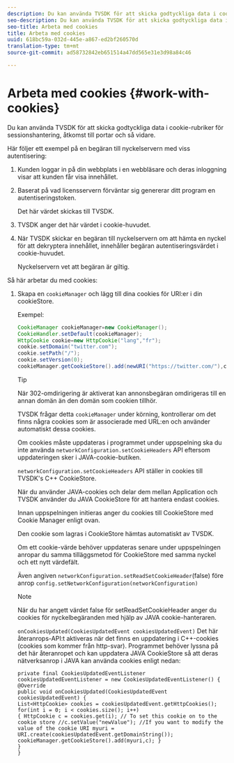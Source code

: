 ```yaml
---
description: Du kan använda TVSDK för att skicka godtyckliga data i cookie-rubriker för sessionshantering, åtkomst till portar och så vidare.
seo-description: Du kan använda TVSDK för att skicka godtyckliga data i cookie-rubriker för sessionshantering, åtkomst till portar och så vidare.
seo-title: Arbeta med cookies
title: Arbeta med cookies
uuid: 618bc59a-032d-445e-a867-ed2bf260570d
translation-type: tm+mt
source-git-commit: ad58732842eb651514a47dd565e31e3d98a84c46

---
```



# Arbeta med cookies {#work-with-cookies}

Du kan använda TVSDK för att skicka godtyckliga data i cookie-rubriker för sessionshantering, åtkomst till portar och så vidare.

Här följer ett exempel på en begäran till nyckelservern med viss autentisering:

1. Kunden loggar in på din webbplats i en webbläsare och deras inloggning visar att kunden får visa innehållet.
1. Baserat på vad licensservern förväntar sig genererar ditt program en autentiseringstoken.

   Det här värdet skickas till TVSDK.
1. TVSDK anger det här värdet i cookie-huvudet.
1. När TVSDK skickar en begäran till nyckelservern om att hämta en nyckel för att dekryptera innehållet, innehåller begäran autentiseringsvärdet i cookie-huvudet.

   Nyckelservern vet att begäran är giltig.

Så här arbetar du med cookies:

1. Skapa en `cookieManager` och lägg till dina cookies för URI:er i din cookieStore.

   Exempel:

   ```java
   CookieManager cookieManager=new CookieManager(); 
   CookieHandler.setDefault(cookieManager);  
   HttpCookie cookie=new HttpCookie("lang","fr"); 
   cookie.setDomain("twitter.com");  
   cookie.setPath("/"); 
   cookie.setVersion(0); 
   cookieManager.getCookieStore().add(newURI("https://twitter.com/"),cookie);
   ```

   >[!TIP]
   >
   >När 302-omdirigering är aktiverat kan annonsbegäran omdirigeras till en annan domän än den domän som cookien tillhör.

   TVSDK frågar detta `cookieManager` under körning, kontrollerar om det finns några cookies som är associerade med URL:en och använder automatiskt dessa cookies.

   Om cookies måste uppdateras i programmet under uppspelning ska du inte använda `networkConfiguration.setCookieHeaders` API eftersom uppdateringen sker i JAVA-cookie-butiken.

   `networkConfiguration.setCookieHeaders` API ställer in cookies till TVSDK&#39;s C++ CookieStore.

   När du använder JAVA-cookies och delar dem mellan Application och TVSDK använder du JAVA CookieStore för att hantera endast cookies.

   Innan uppspelningen initieras anger du cookies till CookieStore med Cookie Manager enligt ovan.

   Den cookie som lagras i CookieStore hämtas automatiskt av TVSDK.

   Om ett cookie-värde behöver uppdateras senare under uppspelningen anropar du samma tilläggsmetod för CookieStore med samma nyckel och ett nytt värdefält.

   Även angiven
   `networkConfiguration.setReadSetCookieHeader`(false) före anrop
   `config.setNetworkConfiguration(networkConfiguration)`

   >[!NOTE]
   När du har angett värdet false för setReadSetCookieHeader anger du cookies för nyckelbegäranden med hjälp av JAVA cookie-hanteraren.
   >
   `onCookiesUpdated(CookiesUpdatedEvent cookiesUpdatedEvent)`
Det här återanrops-API:t aktiveras när det finns en uppdatering i C++-cookies (cookies som kommer från http-svar). Programmet behöver lyssna på det här återanropet och kan uppdatera JAVA CookieStore så att deras nätverksanrop i JAVA kan använda cookies enligt nedan:

   ```
   private final CookiesUpdatedEventListener cookiesUpdatedEventListener = new CookiesUpdatedEventListener() {
   @Override
   public void onCookiesUpdated(CookiesUpdatedEvent cookiesUpdatedEvent) {
   List<HttpCookie> cookies = cookiesUpdatedEvent.getHttpCookies();
   for(int i = 0; i < cookies.size(); i++)
   { HttpCookie c = cookies.get(i); // To set this cookie on to the cookie store //c.setValue("newValue"); //If you want to modify the value of the cookie URI myuri = URI.create(cookiesUpdatedEvent.getDomainString()); cookieManager.getCookieStore().add(myuri,c); }
   }
   }
   ```
